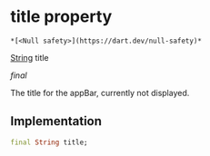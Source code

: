 


# title property




    *[<Null safety>](https://dart.dev/null-safety)*


[String](https://api.flutter.dev/flutter/dart-core/String-class.html) title
  
_final_



<p>The title for the appBar, currently not displayed.</p>



## Implementation

```dart
final String title;


```








